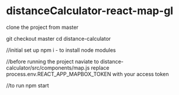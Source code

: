 # distanceCalculator-react-map-gl

clone the project from master 


git checkout master
cd distance-calculator

//initial set up
 npm i - to install node modules


//before running the project
naviate to distance-calculator/src/components/map.js
replace process.env.REACT_APP_MAPBOX_TOKEN with your access token

//to run 
npm start 

